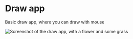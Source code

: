 # Draw app

Basic draw app, where you can draw with mouse

![Screenshot of the draw app, with a flower and some grass](https://github.com/user-attachments/assets/bd7677e7-8717-41b9-ba01-d60ffe6c6449)
